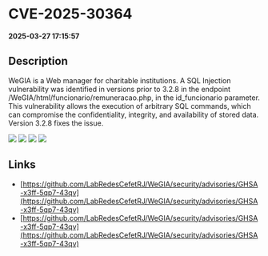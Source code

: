 # CVE-2025-30364

**2025-03-27 17:15:57**

## Description
WeGIA is a Web manager for charitable institutions. A SQL Injection vulnerability was identified in versions prior to 3.2.8 in the endpoint /WeGIA/html/funcionario/remuneracao.php, in the id_funcionario parameter. This vulnerability allows the execution of arbitrary SQL commands, which can compromise the confidentiality, integrity, and availability of stored data. Version 3.2.8 fixes the issue.

![](https://img.shields.io/static/v1?label=Exploit&message=Yes&color=red)
![](https://img.shields.io/static/v1?label=Score&message=10.0&color=red)
![](https://img.shields.io/static/v1?label=Severity&message=CRITICAL&color=red)
![](https://img.shields.io/static/v1?label=CWE&message=SQL&color=green)

## Links
- [https://github.com/LabRedesCefetRJ/WeGIA/security/advisories/GHSA-x3ff-5qp7-43qv](https://github.com/LabRedesCefetRJ/WeGIA/security/advisories/GHSA-x3ff-5qp7-43qv)
- [https://github.com/LabRedesCefetRJ/WeGIA/security/advisories/GHSA-x3ff-5qp7-43qv](https://github.com/LabRedesCefetRJ/WeGIA/security/advisories/GHSA-x3ff-5qp7-43qv)
